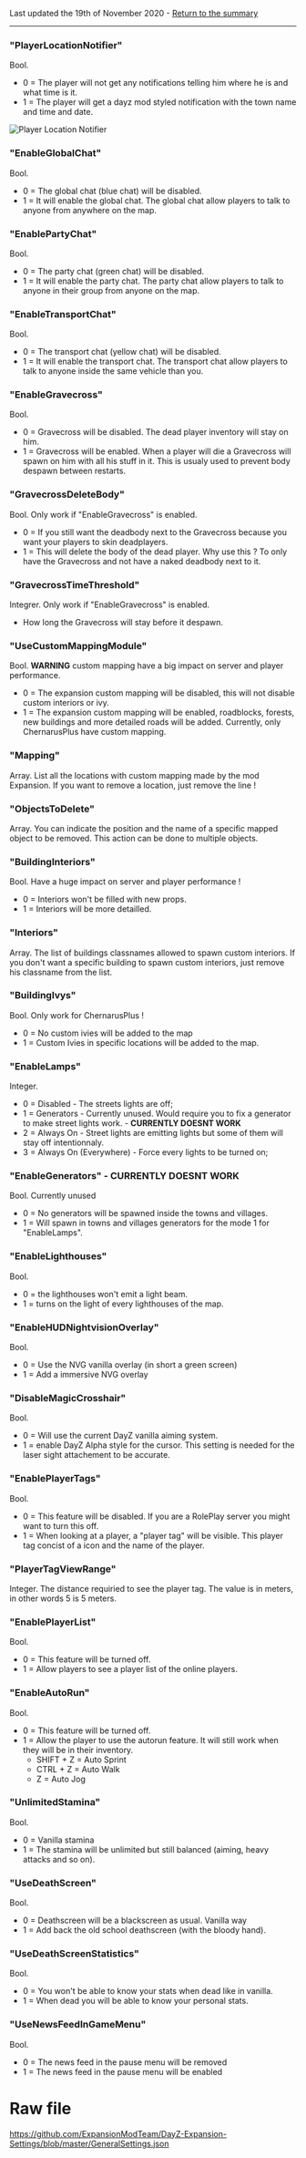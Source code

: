 Last updated the 19th of November 2020 - [Return to the summary](https://github.com/salutesh/DayZ-Expansion-Scripts/wiki/%5BServer-Hosting%5D-Server-settings/)

***

### "PlayerLocationNotifier"
Bool.
- 0 = The player will not get any notifications telling him where he is and what time is it.
- 1 = The player will get a dayz mod styled notification with the town name and time and date.

![Player Location Notifier](https://i.imgur.com/oRrvBRE.png)

### "EnableGlobalChat"
Bool.
- 0 = The global chat (blue chat) will be disabled.
- 1 = It will enable the global chat. The global chat allow players to talk to anyone from anywhere on the map.

### "EnablePartyChat"
Bool.
- 0 = The party chat (green chat) will be disabled.
- 1 = It will enable the party chat. The party chat allow players to talk to anyone in their group from anyone on the map.

### "EnableTransportChat"
Bool.
- 0 = The transport chat (yellow chat) will be disabled.
- 1 = It will enable the transport chat. The transport chat allow players to talk to anyone inside the same vehicle than you.

### "EnableGravecross"
Bool.
- 0 = Gravecross will be disabled. The dead player inventory will stay on him.
- 1 = Gravecross will be enabled. When a player will die a Gravecross will spawn on him with all his stuff in it. This is usualy used to prevent body despawn between restarts.

### "GravecrossDeleteBody"
Bool. Only work if "EnableGravecross" is enabled.
- 0 = If you still want the deadbody next to the Gravecross because you want your players to skin deadplayers.
- 1 = This will delete the body of the dead player. Why use this ? To only have the Gravecross and not have a naked deadbody next to it.

### "GravecrossTimeThreshold"
Integrer. Only work if "EnableGravecross" is enabled.
- How long the Gravecross will stay before it despawn.

### "UseCustomMappingModule"
Bool. **WARNING** custom mapping have a big impact on server and player performance.
- 0 = The expansion custom mapping will be disabled, this will not disable custom interiors or ivy.
- 1 = The expansion custom mapping will be enabled, roadblocks, forests, new buildings and more detailed roads will be added. Currently, only ChernarusPlus have custom mapping.

### "Mapping"
Array. List all the locations with custom mapping made by the mod Expansion. If you want to remove a location, just remove the line !

### "ObjectsToDelete"
Array. You can indicate the position and the name of a specific mapped object to be removed. This action can be done to multiple objects.

### "BuildingInteriors"
Bool. Have a huge impact on server and player performance !
- 0 = Interiors won't be filled with new props.
- 1 = Interiors will be more detailled.

### "Interiors"
Array. The list of buildings classnames allowed to spawn custom interiors. If you don't want a specific building to spawn custom interiors, just remove his classname from the list.

### "BuildingIvys"
Bool. Only work for ChernarusPlus !
- 0 = No custom ivies will be added to the map
- 1 = Custom Ivies in specific locations will be added to the map.

### "EnableLamps"
Integer.
- 0 = Disabled - The streets lights are off;
- 1 = Generators - Currently unused. Would require you to fix a generator to make street lights work. - **CURRENTLY DOESNT WORK**
- 2 = Always On - Street lights are emitting lights but some of them will stay off intentionnaly.
- 3 = Always On (Everywhere) - Force every lights to be turned on;

### "EnableGenerators" - **CURRENTLY DOESNT WORK**
Bool. Currently unused 
- 0 = No generators will be spawned inside the towns and villages.
- 1 = Will spawn in towns and villages generators for the mode 1 for "EnableLamps".

### "EnableLighthouses"
Bool.
- 0 = the lighthouses won't emit a light beam.
- 1 = turns on the light of every lighthouses of the map.

### "EnableHUDNightvisionOverlay"
Bool.
- 0 = Use the NVG vanilla overlay (in short a green screen)
- 1 = Add a immersive NVG overlay

### "DisableMagicCrosshair"
Bool. 
- 0 = Will use the current DayZ vanilla aiming system.
- 1 = enable DayZ Alpha style for the cursor. This setting is needed for the laser sight attachement to be accurate.

### "EnablePlayerTags"
Bool.
- 0 = This feature will be disabled. If you are a RolePlay server you might want to turn this off.
- 1 = When looking at a player, a "player tag" will be visible. This player tag concist of a icon and the name of the player.

### "PlayerTagViewRange"
Integer. The distance requiried to see the player tag. The value is in meters, in other words 5 is 5 meters.

### "EnablePlayerList"
Bool.
- 0 = This feature will be turned off.
- 1 = Allow players to see a player list of the online players.

### "EnableAutoRun"
Bool.
- 0 = This feature will be turned off.
- 1 = Allow the player to use the autorun feature. It will still work when they will be in their inventory.
  - SHIFT + Z = Auto Sprint
  - CTRL + Z = Auto Walk
  - Z = Auto Jog

### "UnlimitedStamina"
Bool.
- 0 = Vanilla stamina
- 1 = The stamina will be unlimited but still balanced (aiming, heavy attacks and so on).

### "UseDeathScreen"
Bool.
- 0 = Deathscreen will be a blackscreen as usual. Vanilla way
- 1 = Add back the old school deathscreen (with the bloody hand).

### "UseDeathScreenStatistics"
Bool.
- 0 = You won't be able to know your stats when dead like in vanilla.
- 1 = When dead you will be able to know your personal stats.

### "UseNewsFeedInGameMenu"
Bool.
- 0 = The news feed in the pause menu will be removed
- 1 = The news feed in the pause menu will be enabled

# Raw file

https://github.com/ExpansionModTeam/DayZ-Expansion-Settings/blob/master/GeneralSettings.json